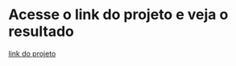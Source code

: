 # Acesse o link do projeto e veja o resultado

[link do projeto](https://mathzinxss.github.io/myWorks/myProjects/Atividades%20Guia/guia-html-css-js/exTópico4/)
